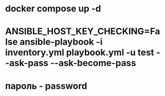 <h1>docker compose up -d</h1>
<h1>ANSIBLE_HOST_KEY_CHECKING=False ansible-playbook -i inventory.yml playbook.yml -u test --ask-pass --ask-become-pass</h1> 

<h1>пароль - password</h1> 
